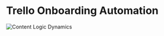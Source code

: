# Trello Onboarding Automation

![Content Logic Dynamics](https://imgur.com/a/gmail-autoresponder-s1J7qeu.png)
